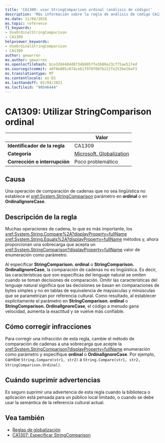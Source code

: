 ```yaml
---
title: 'CA1309: usar StringComparison ordinal (análisis de código)'
description: 'Más información sobre la regla de análisis de código CA1309: Use el ordinal ordinal'
ms.date: 11/04/2016
ms.topic: reference
f1_keywords:
- UseOrdinalStringComparison
- CA1309
helpviewer_keywords:
- UseOrdinalStringComparison
- CA1309
author: gewarren
ms.author: gewarren
ms.openlocfilehash: bce3204484d8734b8057fe3680a23cf75ae517ed
ms.sourcegitcommit: 4df8e005c074ceb1f978f007b222fe253be2baf3
ms.translationtype: MT
ms.contentlocale: es-ES
ms.lasthandoff: 02/04/2021
ms.locfileid: "99546444"
---
```

# <a name="ca1309-use-ordinal-stringcomparison"></a>CA1309: Utilizar StringComparison ordinal

|                                     | Valor                   |
|-------------------------------------|-------------------------|
| **Identificador de la regla**                         | CA1309                  |
| **Categoría**                        | [Microsoft. Globalization](globalization-warnings.md) |
| **Corrección o interrupción** | Poco problemático            |

## <a name="cause"></a>Causa

Una operación de comparación de cadenas que no sea lingüística no establece el <xref:System.StringComparison> parámetro en **ordinal** o en **OrdinalIgnoreCase**.

## <a name="rule-description"></a>Descripción de la regla

Muchas operaciones de cadena, lo que es más importante, los <xref:System.String.Compare%2A?displayProperty=fullName> <xref:System.String.Equals%2A?displayProperty=fullName> métodos y, ahora proporcionan una sobrecarga que acepta un <xref:System.StringComparison?displayProperty=fullName> valor de enumeración como parámetro.

Al especificar **StringComparison. ordinal** o **StringComparison. OrdinalIgnoreCase**, la comparación de cadenas no es lingüística. Es decir, las características que son específicas del lenguaje natural se omiten cuando se toman decisiones de comparación. Omitir las características del lenguaje natural significa que las decisiones se basan en comparaciones de bytes simples y no en tablas de equivalencia de mayúsculas y minúsculas que se parametrizan por referencia cultural. Como resultado, al establecer explícitamente el parámetro en **StringComparison. ordinal** o **StringComparison. OrdinalIgnoreCase**, el código a menudo gana velocidad, aumenta la exactitud y se vuelve más confiable.

## <a name="how-to-fix-violations"></a>Cómo corregir infracciones

Para corregir una infracción de esta regla, cambie el método de comparación de cadenas a una sobrecarga que acepte la <xref:System.StringComparison?displayProperty=fullName> enumeración como parámetro y especifique **ordinal** o **OrdinalIgnoreCase**. Por ejemplo, cambie `String.Compare(str1, str2)` a `String.Compare(str1, str2, StringComparison.Ordinal)`.

## <a name="when-to-suppress-warnings"></a>Cuándo suprimir advertencias

Es seguro suprimir una advertencia de esta regla cuando la biblioteca o aplicación está pensada para un público local limitado, o cuando se debe usar la semántica de la referencia cultural actual.

## <a name="see-also"></a>Vea también

- [Reglas de globalización](globalization-warnings.md)
- [CA1307: Especificar StringComparison](ca1307.md)
